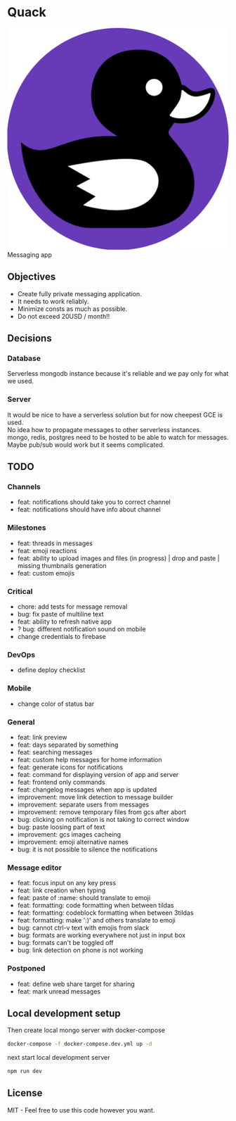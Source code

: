 # Quack
![quack](https://github.com/codecat-io/chat/raw/master/packages/app/resources/icon.png)
Messaging app

## Objectives

- Create fully private messaging application. 
- It needs to work reliably.
- Minimize consts as much as possible.
- Do not exceed 20USD / month!!

## Decisions

### Database
Serverless mongodb instance because it's reliable and we pay only for what we used.

### Server
It would be nice to have a serverless solution but for now cheepest GCE is used.  
No idea how to propagate messages to other serverless instances.  
mongo, redis, postgres need to be hosted to be able to watch for messages.  
Maybe pub/sub would work but it seems complicated.  

## TODO



### Channels
- feat: notifications should take you to correct channel 
- feat: notifications should have info about channel

### Milestones
- feat: threads in messages
- feat: emoji reactions 
- feat: ability to upload images and files (in progress)
  | drop and paste
  | missing thumbnails generation
- feat: custom emojis

### Critical
- chore: add tests for message removal
- bug: fix paste of multiline text
- feat: ability to refresh native app
- ? bug: different notification sound on mobile
- change credentials to firebase

### DevOps
- define deploy checklist

### Mobile
- change color of status bar

### General
- feat: link preview
- feat: days separated by something
- feat: searching messages
- feat: custom help messages for home information
- feat: generate icons for notifications
- feat: command for displaying version of app and server
- feat: frontend only commands
- feat: changelog messages when app is updated
- improvement: move link detection to message builder
- improvement: separate users from messages 
- improvement: remove temporary files from gcs after abort
- bug: clicking on notification is not taking to correct window
- bug: paste loosing part of text 
- improvement: gcs images cacheing
- improvement: emoji alternative names
- bug: it is not possible to silence the notifications

### Message editor
- feat: focus input on any key press
- feat: link creation when typing
- feat: paste of :name: should translate to emoji
- feat: formatting: code formatting when between tildas
- feat: formatting: codeblock formatting when between 3tildas
- feat: formatting: make ':)' and others translate to emoji
- bug: cannot ctrl-v text with emojis from slack
- bug: formats are working everywhere not just in input box
- bug: formats can't be toggled off
- bug: link detection on phone is not working

### Postponed
- feat: define web share target for sharing
- feat: mark unread messages



## Local development setup

Then create local mongo server with docker-compose

```bash
docker-compose -f docker-compose.dev.yml up -d
```

next start local development server

```bash
npm run dev
```

## License

MIT - Feel free to use this code however you want.
